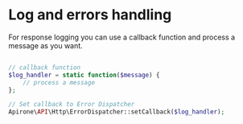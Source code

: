 # Log and errors handling

For response logging you can use a callback function and process a message as you want.

```php

// callback function
$log_handler = static function($message) {
    // process a message
};

// Set callback to Error Dispatcher
Apirone\API\Http\ErrorDispatcher::setCallback($log_handler);

```

